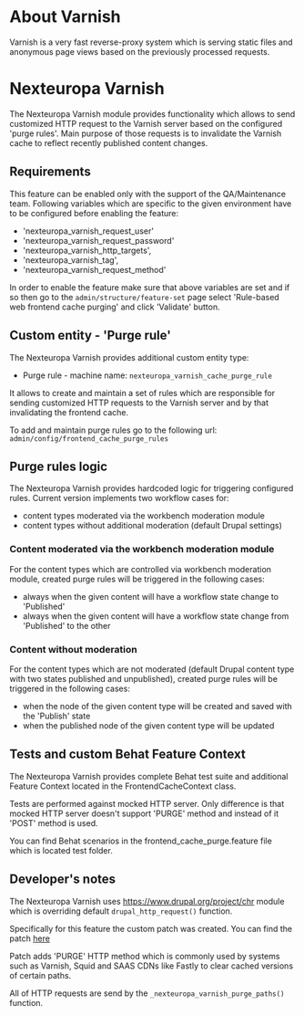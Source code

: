 About Varnish
=============
Varnish is a very fast reverse-proxy system which is serving static 
files and anonymous page views based on the previously processed
requests.

Nexteuropa Varnish
==================
The Nexteuropa Varnish module provides functionality which allows to
send customized HTTP request to the Varnish server based on the
configured 'purge rules'.
Main purpose of those requests is to invalidate the Varnish cache to
reflect recently published content changes.

## Requirements
This feature can be enabled only with the support of the QA/Maintenance
team.
Following variables which are specific to the given environment have to
be configured before enabling the feature:
- 'nexteuropa_varnish_request_user' 
- 'nexteuropa_varnish_request_password'
- 'nexteuropa_varnish_http_targets',
- 'nexteuropa_varnish_tag',
- 'nexteuropa_varnish_request_method'

In order to enable the feature make sure that above variables are set
and if so then go to the `admin/structure/feature-set` page select
'Rule-based web frontend cache purging' and click 'Validate' button.

## Custom entity - 'Purge rule'
The Nexteuropa Varnish provides additional custom entity type:
- Purge rule - machine name: `nexteuropa_varnish_cache_purge_rule`

It allows to create and maintain a set of rules which are responsible
for sending customized HTTP requests to the Varnish server and by
that invalidating the frontend cache.

To add and maintain purge rules go to the following url:
`admin/config/frontend_cache_purge_rules`

## Purge rules logic
The Nexteuropa Varnish provides hardcoded logic for triggering
configured rules. Current version implements two workflow cases for:
- content types moderated via the workbench moderation module
- content types without additional moderation (default Drupal settings)

### Content moderated via the workbench moderation module
For the content types which are controlled via workbench moderation
module, created purge rules will be triggered in the following cases:
- always when the given content will have a workflow state change to 'Published'
- always when the given content will have a workflow state change from 'Published' to the other

### Content without moderation
For the content types which are not moderated (default Drupal content
type with two states published and unpublished), created purge rules
will be triggered in the following cases:
- when the node of the given content type will be created and saved with the 'Publish' state
- when the published node of the given content type will be updated

## Tests and custom Behat Feature Context
The Nexteuropa Varnish provides complete Behat test suite and additional
Feature Context located in the FrontendCacheContext class.

Tests are performed against mocked HTTP server. Only difference is that
mocked HTTP server doesn't support 'PURGE' method and instead of it
'POST' method is used.

You can find Behat scenarios in the frontend_cache_purge.feature file
which is located test folder.

## Developer's notes
The Nexteuropa Varnish uses https://www.drupal.org/project/chr module
which is overriding default `drupal_http_request()` function.

Specifically for this feature the custom patch was created.
You can find the patch [here](https://www.drupal.org/files/issues/chr-purge-2825701-2.patch)

Patch adds 'PURGE' HTTP method which is commonly used by systems such
as Varnish, Squid and SAAS CDNs like Fastly to clear cached versions of
certain paths.

All of HTTP requests are send by the `_nexteuropa_varnish_purge_paths()`
function.

